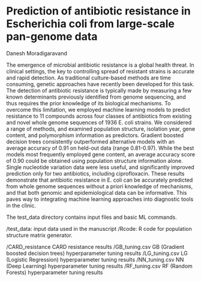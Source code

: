 # Prediction of antibiotic resistance in Escherichia coli from large-scale pan-genome data
Danesh Moradigaravand

The emergence of microbial antibiotic resistance is a global health threat. In clinical settings, the key to controlling spread of resistant strains is accurate and rapid detection. As traditional culture-based methods are time consuming, genetic approaches have recently been developed for this task. The detection of antibiotic resistance is typically made by measuring a few known determinants previously identified from genome sequencing, and thus requires the prior knowledge of its biological mechanisms. To overcome this limitation, we employed machine learning models to predict resistance to 11 compounds across four classes of antibiotics from existing and novel whole genome sequences of 1936 E. coli strains. We considered a range of methods, and examined population structure, isolation year, gene content, and polymorphism information as predictors. Gradient boosted decision trees consistently outperformed alternative models with an average accuracy of 0.91 on held-out data (range 0.81-0.97). While the best models most frequently employed gene content, an average accuracy score of 0.90 could be obtained using population structure information alone. Single nucleotide variation data were less useful, and significantly improved prediction only for two antibiotics, including ciprofloxacin. These results demonstrate that antibiotic resistance in E. coli can be accurately predicted from whole genome sequences without a priori knowledge of mechanisms, and that both genomic and epidemiological data can be informative. This paves way to integrating machine learning approaches into diagnostic tools in the clinic.

The test_data directory contains input files and basic ML commands.

/test_data: input data used in the manuscript
/Rcode: R code for population structure matrix generator.

/CARD_resistance	CARD resistance results
/GB_tuning.csv	GB (Gradient boosted decision trees) hyperparameter tuning results 
/LG_tuning.csv	LG (Logistic Regression) hyperparameter tuning results
/NN_tuning.csv	NN (Deep Learning) hyperparameter tuning results
/RF_tuning.csv	RF (Random Forests) hyperparameter tuning results

